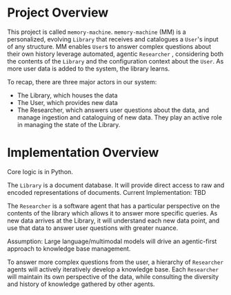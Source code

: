 # Project Overview

This project is called `memory-machine`. `memory-machine` (MM) is a personalized, evolving `Library` that receives and catalogues a `User`'s input of any structure. MM enables `User`s to answer complex questions about their own history leverage automated, agentic `Researcher` , considering both the contents of the `Library` and the configuration context about the `User`. As more user data is added to the system, the library learns.

To recap, there are three major actors in our system:
- The Library, which houses the data
- The User, which provides new data
- The Researcher, which answers user questions about the data, and manage ingestion and cataloguing of new data. They play an active role in managing the state of the Library.

# Implementation Overview
Core logic is in Python.

The `Library` is a document database. It will provide direct access to raw and encoded representations of documents.
Current Implementation: TBD

The `Researcher` is a software agent that has a particular perspective on the contents of the library which allows it to answer more specific queries. As new data arrives at the Library, it will understand each new data point, and use that data to answer user questions with greater nuance.

Assumption: Large language/multimodal models will drive an agentic-first approach to knowledge base management.

To answer more complex questions from the user, a hierarchy of `Researcher` agents will actively iteratively develop a knowledge base. Each `Researcher` will maintain its own perspective of the data, while consulting the diversity and history of knowledge gathered by other agents.